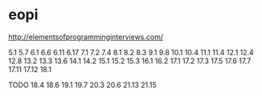 # eopi
http://elementsofprogramminginterviews.com/


5.1 5.7
6.1 6.6 6.11 6.17
7.1 7.2 7.4
8.1 8.2 8.3
9.1 9.8
10.1 10.4
11.1 11.4
12.1 12.4 12.8
13.2 13.3 13.6
14.1 14.2
15.1 15.2 15.3
16.1 16.2
17.1 17.2 17.3 17.5 17.6 17.7 17.11 17.12
18.1

TODO
18.4 18.6
19.1 19.7
20.3 20.6
21.13 21.15
